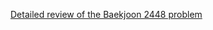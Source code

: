 [Detailed review of the Baekjoon 2448 problem](https://choicube84.github.io/study/2023/09/11/baekjoon_2248.html)
